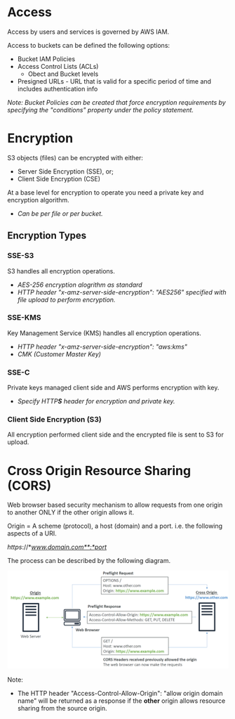 # Access

Access by users and services is governed by AWS IAM.

Access to buckets can be defined the following options:
- Bucket IAM Policies
- Access Control Lists (ACLs)
    - Obect and Bucket levels
- Presigned URLs - URL that is valid for a specific period of time and includes authentication info

*Note: Bucket Policies can be created that force encryption requirements by specifying the "conditions" property under the policy statement.*

# Encryption

S3 objects (files) can be encrypted with either:
- Server Side Encryption (SSE), or;
- Client Side Encryption (CSE)

At a base level for encryption to operate you need a private key and encryption algorithm.

- *Can be per file or per bucket.*

## Encryption Types

### SSE-S3

S3 handles all encryption operations.

- *AES-256 encryption alogrithm as standard*
- *HTTP header "x-amz-server-side-encryption": "AES256" specified with file upload to perform encryption.*

### SSE-KMS

Key Management Service (KMS) handles all encryption operations.

- *HTTP header "x-amz-server-side-encryption": "aws:kms"*
- *CMK (Customer Master Key)*

### SSE-C

Private keys managed client side and AWS performs encryption with key.

- *Specify HTTP**S** header for encryption and private key.*

### Client Side Encryption (S3)

All encryption performed client side and the encrypted file is sent to S3 for upload.

# Cross Origin Resource Sharing (CORS)

Web browser based security mechanism to allow requests from one origin to another ONLY if the other origin allows it.

Origin = A scheme (protocol), a host (domain) and a port. i.e. the following aspects of a URI.

*https*://**www.domain.com**:*port*

The process can be described by the following diagram.

![](./../../../img/cors_process.png)

Note:
- The HTTP header "Access-Control-Allow-Origin": "allow origin domain name" will be returned as a response if the **other** origin allows resource sharing from the source origin.



